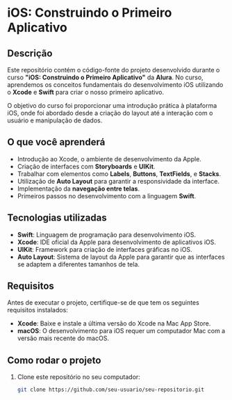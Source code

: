 # iOS: Construindo o Primeiro Aplicativo

## Descrição
Este repositório contém o código-fonte do projeto desenvolvido durante o curso **"iOS: Construindo o Primeiro Aplicativo"** da **Alura**. No curso, aprendemos os conceitos fundamentais do desenvolvimento iOS utilizando o **Xcode** e **Swift** para criar o nosso primeiro aplicativo.

O objetivo do curso foi proporcionar uma introdução prática à plataforma iOS, onde foi abordado desde a criação do layout até a interação com o usuário e manipulação de dados.

## O que você aprenderá
- Introdução ao Xcode, o ambiente de desenvolvimento da Apple.
- Criação de interfaces com **Storyboards** e **UIKit**.
- Trabalhar com elementos como **Labels**, **Buttons**, **TextFields**, e **Stacks**.
- Utilização de **Auto Layout** para garantir a responsividade da interface.
- Implementação da **navegação entre telas**.
- Primeiros passos no desenvolvimento com a linguagem **Swift**.

## Tecnologias utilizadas
- **Swift**: Linguagem de programação para desenvolvimento iOS.
- **Xcode**: IDE oficial da Apple para desenvolvimento de aplicativos iOS.
- **UIKit**: Framework para criação de interfaces gráficas no iOS.
- **Auto Layout**: Sistema de layout da Apple para garantir que as interfaces se adaptem a diferentes tamanhos de tela.

## Requisitos
Antes de executar o projeto, certifique-se de que tem os seguintes requisitos instalados:
- **Xcode**: Baixe e instale a última versão do Xcode na Mac App Store.
- **macOS**: O desenvolvimento para iOS requer um computador Mac com a versão mais recente do macOS.

## Como rodar o projeto

1. Clone este repositório no seu computador:
   ```bash
   git clone https://github.com/seu-usuario/seu-repositorio.git
    ```